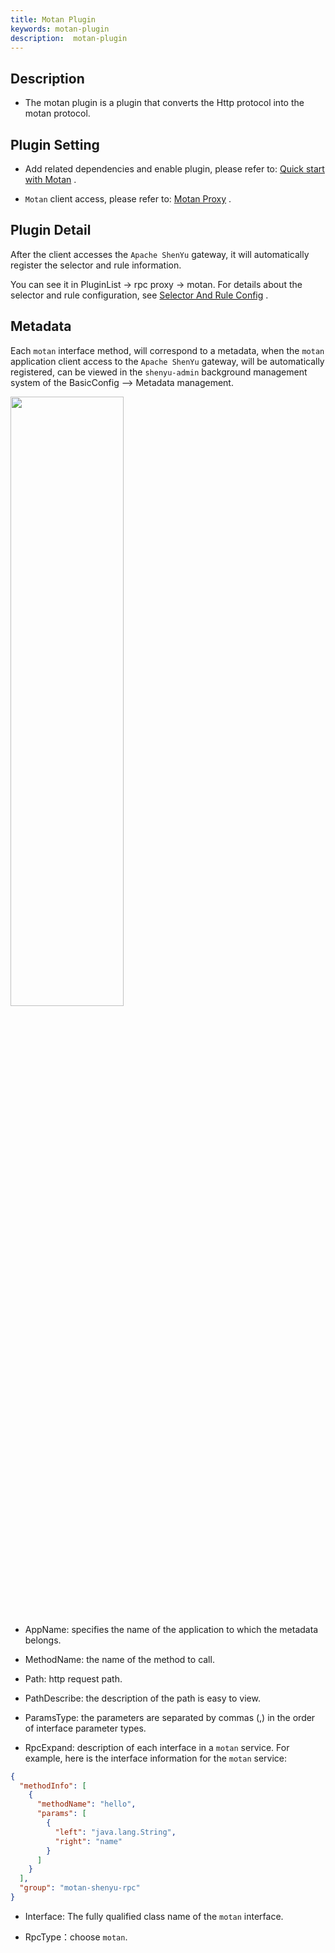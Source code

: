 ```yaml
---
title: Motan Plugin
keywords: motan-plugin
description:  motan-plugin
---
```



## Description

* The motan plugin is a plugin that converts the Http protocol into the motan protocol.


## Plugin Setting

* Add related dependencies and enable plugin, please refer to: [Quick start with Motan](../quick-start-motan) .
 
* `Motan` client access, please refer to: [Motan Proxy](../motan-proxy) .



## Plugin Detail

After the client accesses the `Apache ShenYu` gateway, it will automatically register the selector and rule information.

You can see it in PluginList -> rpc proxy -> motan. For details about the selector and rule configuration, see [Selector And Rule Config](../selector-and-rule) .

## Metadata

Each `motan` interface method, will correspond to a metadata, when the `motan` application client access to the `Apache ShenYu` gateway, will be automatically registered, can be viewed in the `shenyu-admin` background management system of the BasicConfig --> Metadata management.

<img src="/img/shenyu/plugin/motan/metadata_en.png" width="60%" height="50%" />


* AppName: specifies the name of the application to which the metadata belongs.

* MethodName: the name of the method to call.
             
* Path: http request path.

* PathDescribe: the description of the path is easy to view.

* ParamsType: the parameters are separated by commas (,) in the order of interface parameter types.

* RpcExpand: description of each interface in a `motan` service. For example, here is the interface information for the `motan` service:
             


```json
{
  "methodInfo": [
    {
      "methodName": "hello",
      "params": [
        {
          "left": "java.lang.String",
          "right": "name"
        }
      ]
    }
  ],
  "group": "motan-shenyu-rpc"
}
```


* Interface: The fully qualified class name of the `motan` interface.
           
* RpcType：choose `motan`.
